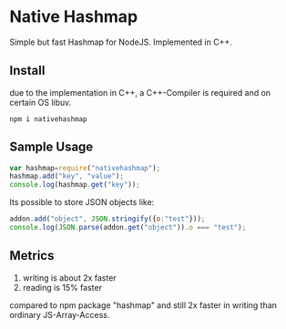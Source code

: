# Native Hashmap  
  
Simple but fast Hashmap for NodeJS. Implemented in C++.

## Install
due to the implementation in C++, a C++-Compiler is required and on certain OS libuv.


```
npm i nativehashmap
```
## Sample Usage

```javascript
var hashmap=require("nativehashmap");
hashmap.add("key", "value");
console.log(hashmap.get("key"));
```

Its possible to store JSON objects like:

```javascript
addon.add("object", JSON.stringify({o:"test"}));
console.log(JSON.parse(addon.get("object")).o === "test");
```


## Metrics

1. writing is about 2x faster
2. reading is 15% faster

compared to npm package "hashmap"
and still 2x faster in writing than ordinary JS-Array-Access. 
